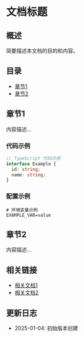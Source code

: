 # 文档标题

## 概述
简要描述本文档的目的和内容。

## 目录
- [章节1](#章节1)
- [章节2](#章节2)

## 章节1
内容描述...

### 代码示例
```typescript
// TypeScript 代码示例
interface Example {
  id: string;
  name: string;
}
```

### 配置示例
```env
# 环境变量示例
EXAMPLE_VAR=value
```

## 章节2
内容描述...

## 相关链接
- [相关文档1](./related-doc1.md)
- [相关文档2](./related-doc2.md)

## 更新日志
- 2025-01-04: 初始版本创建